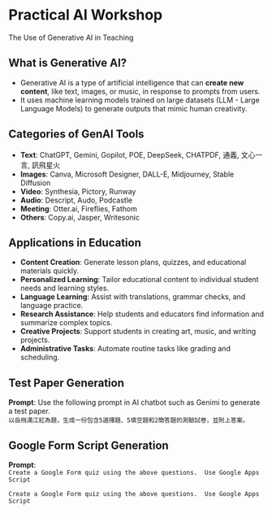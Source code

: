 # Practical AI Workshop

The Use of Generative AI in Teaching

## What is Generative AI?

- Generative AI is a type of artificial intelligence that can **create new content**, like text, images, or music, in response to prompts from users.
- It uses machine learning models trained on large datasets (LLM - Large Language Models) to generate outputs that mimic human creativity.

## Categories of GenAI Tools

- **Text**: ChatGPT, Gemini, Gopilot, POE, DeepSeek, CHATPDF, 通義, 文心一言, 訊飛星火
- **Images**: Canva, Microsoft Designer, DALL-E, Midjourney, Stable Diffusion
- **Video**: Synthesia, Pictory, Runway
- **Audio**: Descript, Audo, Podcastle
- **Meeting**: Otter.ai, Fireflies, Fathom
- **Others**: Copy.ai, Jasper, Writesonic

## Applications in Education

- **Content Creation**: Generate lesson plans, quizzes, and educational materials quickly.
- **Personalized Learning**: Tailor educational content to individual student needs and learning styles.
- **Language Learning**: Assist with translations, grammar checks, and language practice.
- **Research Assistance**: Help students and educators find information and summarize complex topics.
- **Creative Projects**: Support students in creating art, music, and writing projects.
- **Administrative Tasks**: Automate routine tasks like grading and scheduling.

## Test Paper Generation

**Prompt**: Use the following prompt in AI chatbot such as Genimi to generate a test paper.  
`以岳飛滿江紅為題，生成一份包含5選擇題、5填空題和2簡答題的測驗試卷，並附上答案。`

## Google Form Script Generation

**Prompt**:  
`Create a Google Form quiz using the above questions.  Use Google Apps Script`

    Create a Google Form quiz using the above questions.  Use Google Apps Script
